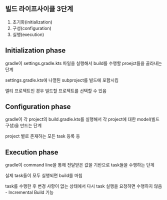## 빌드 라이프사이클 3단계

1. 초기화(initialization)
2. 구성(configuration)
3. 실행(execution)

## Initialization phase

gradle이 settings.gradle.kts 파일을 실행해서 build를 수행할 proejct들을 골라내는 단계

settings.gradle.kts에 나열된 subproject를 빌드에 포함시킴

멀티 프로젝트인 경우 빌드할 프로젝트를 선택할 수 있음

## Configuration phase

gradle이 각 project의 build.gradle.kts를 실행해서 각 project에 대한 model(빌드 구성)을 만드는 단계

project 별로 존재하는 모든 task 등록 등

## Execution phase

gradle이 command line을 통해 전달받은 값을 기반으로 task들을 수행하는 단계

실제 task들이 모두 실행되면 build를 마침

task를 수행한 후 변경 사항이 없는 상태에서 다시 task 실행을 요청하면 수행하지 않음 - Incremental Build 기능
